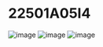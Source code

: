 # 22501A05I4
![image](https://github.com/user-attachments/assets/c9d94889-7241-4580-a87f-c64b5ff9151c)
![image](https://github.com/user-attachments/assets/2d291c2e-436d-449e-8f93-a9b091d547fd)
![image](https://github.com/user-attachments/assets/38852407-4d6b-47c5-b94e-ce4ad55b61a6)


